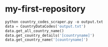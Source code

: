 # my-first-repository


```python
python country_codes_scraper.py -o output.txt
data = CountryDataCodes('output.txt')
data.get_all_country_name()
data.get_country_details('[countryname]')   
data.get_country_name('[countryname]')       
```
